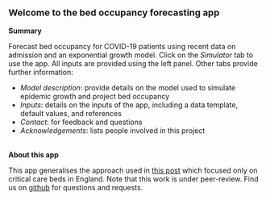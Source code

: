 

<div class = "heading_box">

<strong> <font size="+1">Welcome to the bed occupancy forecasting app</font></strong>
<br>
<br>
<strong>Summary</strong>
<br>

Forecast bed occupancy for COVID-19 patients using recent data on admission and
an exponential growth model. Click on the <i>Simulator</i> tab to use the app. All
inputs are provided using the left panel. Other tabs provide further
information:

<ul>
<li> <i>Model description</i>: provide details on the model used to simulate epidemic
  growth and project bed occupancy</li>

<li> <i>Inputs</i>: details on the inputs of the app, including a data template, default
  values, and references</li>
  
<li> <i>Contact</i>: for feedback and questions</li>
  
<li> <i>Acknowledgements</i>: lists people involved in this project</li>
</ul>



<br>
<strong>About this app</strong>
<br>

This app generalises the approach used in <a href =
"https://cmmid.github.io/topics/covid19/current-patterns-transmission/ICU-projections.html"
taget = "_blank"> this post</a> which focused only on critical care beds in
England. Note that this work is under peer-review. Find us on <a href=https://github.com/thibautjombart/covid19_bed_occupancy/issues/ target = "_blank">github</a> for questions and requests. 

</div>
